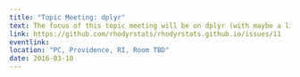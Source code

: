 ```yaml
---
title: "Topic Meeting: dplyr"
text: The focus of this topic meeting will be on dplyr (with maybe a little tidyr) some experience with R is expected, but we will review dplyr and introduce some new topics.  
link: https://github.com/rhodyrstats/rhodyrstats.github.io/issues/11
eventlink: 
location: "PC, Providence, RI, Room TBD"
date: 2016-03-10 
---
```

